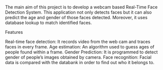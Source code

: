 The main aim of this project is to develop a webcam based Real-Time Face Detection System. This application not only detects faces but it can also predict the age and gender of those faces detected. Moreover, it uses database lookup to match identified faces.

Features

Real-time face detection: It records video from the web cam and traces faces in every frame.
Age estimation: An algorithm used to guess ages of people found within a frame.
Gender Prediction: It is programmed to detect gender of people’s images obtained by camera.
Face recognition: Facial data is compared with the databank in order to find out who it belongs to.
